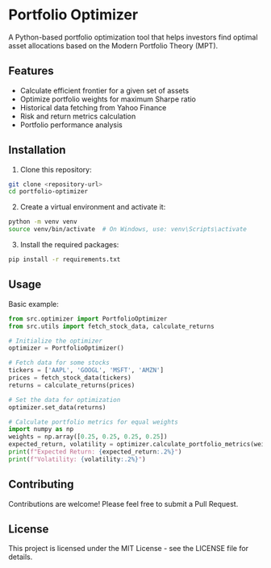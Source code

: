 # Portfolio Optimizer

A Python-based portfolio optimization tool that helps investors find optimal asset allocations based on the Modern Portfolio Theory (MPT).

## Features

- Calculate efficient frontier for a given set of assets
- Optimize portfolio weights for maximum Sharpe ratio
- Historical data fetching from Yahoo Finance
- Risk and return metrics calculation
- Portfolio performance analysis

## Installation

1. Clone this repository:
```bash
git clone <repository-url>
cd portfolio-optimizer
```

2. Create a virtual environment and activate it:
```bash
python -m venv venv
source venv/bin/activate  # On Windows, use: venv\Scripts\activate
```

3. Install the required packages:
```bash
pip install -r requirements.txt
```

## Usage

Basic example:

```python
from src.optimizer import PortfolioOptimizer
from src.utils import fetch_stock_data, calculate_returns

# Initialize the optimizer
optimizer = PortfolioOptimizer()

# Fetch data for some stocks
tickers = ['AAPL', 'GOOGL', 'MSFT', 'AMZN']
prices = fetch_stock_data(tickers)
returns = calculate_returns(prices)

# Set the data for optimization
optimizer.set_data(returns)

# Calculate portfolio metrics for equal weights
import numpy as np
weights = np.array([0.25, 0.25, 0.25, 0.25])
expected_return, volatility = optimizer.calculate_portfolio_metrics(weights)
print(f"Expected Return: {expected_return:.2%}")
print(f"Volatility: {volatility:.2%}")
```

## Contributing

Contributions are welcome! Please feel free to submit a Pull Request.

## License

This project is licensed under the MIT License - see the LICENSE file for details.